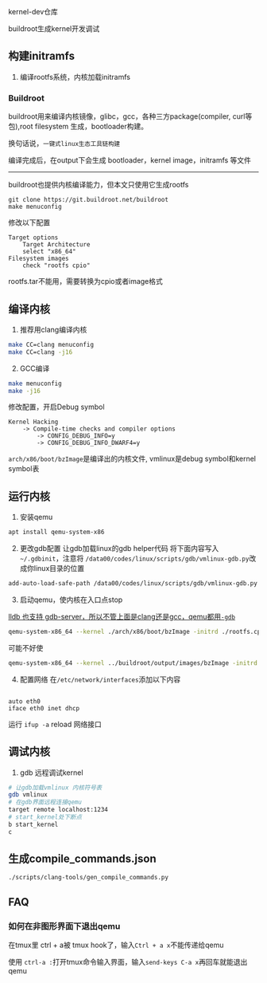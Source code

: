 kernel-dev仓库

buildroot生成kernel开发调试



## 构建initramfs

1. 编译rootfs系统，内核加载initramfs

### Buildroot

buildroot用来编译内核镜像，glibc，gcc，各种三方package(compiler, curl等包),root filesystem 生成，bootloader构建。

换句话说，`一键式linux生态工具链构建`

编译完成后，在output下会生成 bootloader，kernel image，initramfs 等文件

-----
buildroot也提供内核编译能力，但本文只使用它生成rootfs

```
git clone https://git.buildroot.net/buildroot
make menuconfig
```

修改以下配置

```
Target options
    Target Architecture
    select "x86_64"
Filesystem images
    check "rootfs cpio"
```

rootfs.tar不能用，需要转换为cpio或者image格式

## 编译内核

1. 推荐用clang编译内核

```bash
make CC=clang menuconfig
make CC=clang -j16
```

2. GCC编译

```bash
make menuconfig
make -j16
```

修改配置，开启Debug symbol

```
Kernel Hacking
    -> Compile-time checks and compiler options
        -> CONFIG_DEBUG_INFO=y
        -> CONFIG_DEBUG_INFO_DWARF4=y
```

`arch/x86/boot/bzImage`是编译出的内核文件, vmlinux是debug symbol和kernel symbol表

## 运行内核

1. 安装qemu

```bash
apt install qemu-system-x86
```

2. 更改gdb配置
让gdb加载linux的gdb helper代码
将下面内容写入 `~/.gdbinit`，注意将 `/data00/codes/linux/scripts/gdb/vmlinux-gdb.py`改成你linux目录的位置

```bash
add-auto-load-safe-path /data00/codes/linux/scripts/gdb/vmlinux-gdb.py
```

3. 启动qemu，使内核在入口点stop

[lldb 也支持 gdb-server，所以不管上面是clang还是gcc，qemu都用`-gdb`](https://wiki.osdev.org/Kernel_Debugging#:~:text=(gdb)%20si-,Use%20LLDB%20with%20QEMU,-LLDB%20supports%20GDB)

```bash
qemu-system-x86_64 --kernel ./arch/x86/boot/bzImage -initrd ./rootfs.cpio -append "nokaslr console=ttyS0" -S -nographic -gdb tcp::1234
```

可能不好使
```bash
qemu-system-x86_64 --kernel ../buildroot/output/images/bzImage -initrd ../buildroot/output/images/rootfs.cpio -device e1000,netdev=eth0 -netdev user,id=eth0,hostfwd=tcp::5555-:22,net=192.168.76.0/24,dhcpstart=192.168.76.9  -append "nokaslr console=ttyS0" -S -nographic -gdb tcp::1234 -virtfs local,path=/,security_model=none,mount_tag=guestroot
```

4. 配置网络
在`/etc/network/interfaces`添加以下内容

```

auto eth0
iface eth0 inet dhcp

```

运行 `ifup -a` reload 网络接口

## 调试内核

1. gdb 远程调试kernel

```bash
# 让gdb加载vmlinux 内核符号表
gdb vmlinux
# 在gdb界面远程连接qemu
target remote localhost:1234
# start_kernel处下断点
b start_kernel
c
```

## 生成compile_commands.json

```
./scripts/clang-tools/gen_compile_commands.py
```

## FAQ

### 如何在非图形界面下退出qemu

在tmux里 ctrl + a被 tmux hook了，输入`Ctrl + a x`不能传递给qemu

使用 `ctrl-a :`打开tmux命令输入界面，输入`send-keys C-a x`再回车就能退出qemu
